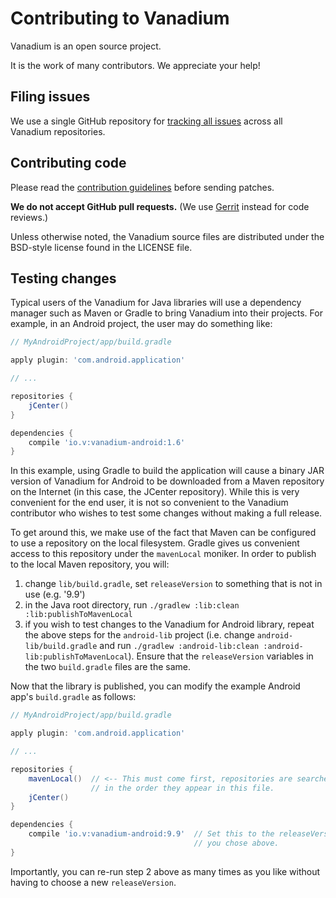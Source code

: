 # Contributing to Vanadium

Vanadium is an open source project.

It is the work of many contributors. We appreciate your help!

## Filing issues

We use a single GitHub repository for [tracking all
issues](https://github.com/vanadium/issues/issues) across all Vanadium
repositories.

## Contributing code

Please read the [contribution
guidelines](https://github.com/vanadium/docs/blob/master/contributing/README.md)
before sending patches.

**We do not accept GitHub pull requests.** (We use
[Gerrit](https://www.gerritcodereview.com/) instead for code reviews.)

Unless otherwise noted, the Vanadium source files are distributed under the
BSD-style license found in the LICENSE file.

## Testing changes

Typical users of the Vanadium for Java libraries will use a dependency manager
such as Maven or Gradle to bring Vanadium into their projects. For example, in
an Android project, the user may do something like:

```groovy
// MyAndroidProject/app/build.gradle

apply plugin: 'com.android.application'

// ...

repositories {
    jCenter()
}

dependencies {
    compile 'io.v:vanadium-android:1.6'
}
```

In this example, using Gradle to build the application will cause a binary JAR
version of Vanadium for Android to be downloaded from a Maven repository on the
Internet (in this case, the JCenter repository). While this is very convenient
for the end user, it is not so convenient to the Vanadium contributor who wishes
to test some changes without making a full release.

To get around this, we make use of the fact that Maven can be configured to use
a repository on the local filesystem. Gradle gives us convenient access to this
repository under the `mavenLocal` moniker. In order to publish to the local
Maven repository, you will:

1. change `lib/build.gradle`, set `releaseVersion` to something that is not in
   use (e.g. '9.9')
2. in the Java root directory, run `./gradlew :lib:clean
   :lib:publishToMavenLocal`
3. if you wish to test changes to the Vanadium for Android library, repeat the
   above steps for the `android-lib` project (i.e. change
   `android-lib/build.gradle` and run `./gradlew :android-lib:clean
   :android-lib:publishToMavenLocal`). Ensure that the `releaseVersion`
   variables in the two `build.gradle` files are the same.

Now that the library is published, you can modify the example Android app's
`build.gradle` as follows:

```groovy
// MyAndroidProject/app/build.gradle

apply plugin: 'com.android.application'

// ...

repositories {
    mavenLocal()  // <-- This must come first, repositories are searched
                  // in the order they appear in this file.
    jCenter()
}

dependencies {
    compile 'io.v:vanadium-android:9.9'  // Set this to the releaseVersion
                                         // you chose above.
}
```

Importantly, you can re-run step 2 above as many times as you like without
having to choose a new `releaseVersion`.

